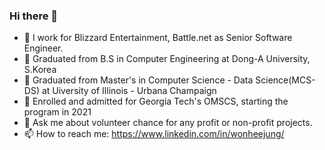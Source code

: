 ### Hi there 👋

- 🔭 I work for Blizzard Entertainment, Battle.net as Senior Software Engineer. 
- 🌱 Graduated from B.S in Computer Engineering at Dong-A University, S.Korea
- 🌱 Graduated from Master's in Computer Science - Data Science(MCS-DS) at Uiversity of Illinois - Urbana Champaign
- 🌱 Enrolled and admitted for Georgia Tech's OMSCS, starting the program in 2021
- 💬 Ask me about volunteer chance for any profit or non-profit projects.
- 📫 How to reach me: https://www.linkedin.com/in/wonheejung/ 


